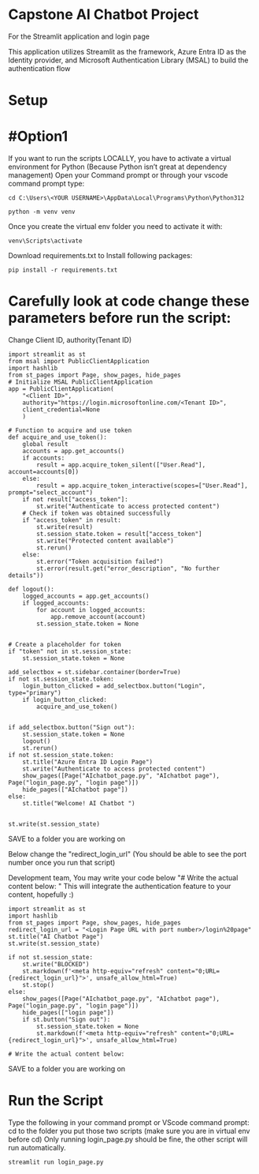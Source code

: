 # Capstone AI Chatbot Project  
For the Streamlit application and login page 

This application utilizes Streamlit as the framework, Azure Entra ID as the Identity provider, and Microsoft Authentication Library (MSAL) to build the authentication flow    

# Setup
# #Option1 
If you want to run the scripts LOCALLY, you have to activate a virtual environment for Python (Because Python isn’t great at dependency management)
Open your Command prompt or through your vscode command prompt type: 
```
cd C:\Users\<YOUR USERNAME>\AppData\Local\Programs\Python\Python312
```
```
python -m venv venv
```
Once you create the virtual env folder you need to activate it with:
```
venv\Scripts\activate
```
Download requirements.txt to Install following packages:
```
pip install -r requirements.txt
```
# Carefully look at code change these parameters before run the script:
Change Client ID, authority(Tenant ID) 
```
import streamlit as st
from msal import PublicClientApplication
import hashlib
from st_pages import Page, show_pages, hide_pages
# Initialize MSAL PublicClientApplication
app = PublicClientApplication(
    "<Client ID>",
    authority="https://login.microsoftonline.com/<Tenant ID>",
    client_credential=None
    )

# Function to acquire and use token
def acquire_and_use_token():
    global result
    accounts = app.get_accounts()
    if accounts:
        result = app.acquire_token_silent(["User.Read"], account=accounts[0])
    else:
        result = app.acquire_token_interactive(scopes=["User.Read"], prompt="select_account")
    if not result["access_token"]:
        st.write("Authenticate to access protected content")
    # Check if token was obtained successfully
    if "access_token" in result:
        st.write(result)
        st.session_state.token = result["access_token"]
        st.write("Protected content available")
        st.rerun()
    else:
        st.error("Token acquisition failed")
        st.error(result.get("error_description", "No further details"))

def logout():
    logged_accounts = app.get_accounts()
    if logged_accounts:
        for account in logged_accounts:
            app.remove_account(account)
        st.session_state.token = None


# Create a placeholder for token
if "token" not in st.session_state:
    st.session_state.token = None
    
add_selectbox = st.sidebar.container(border=True)
if not st.session_state.token:
    login_button_clicked = add_selectbox.button("Login", type="primary")
    if login_button_clicked:
        acquire_and_use_token()
        
        
if add_selectbox.button("Sign out"):
    st.session_state.token = None
    logout()
    st.rerun()
if not st.session_state.token:
    st.title("Azure Entra ID Login Page")
    st.write("Authenticate to access protected content")
    show_pages([Page("AIchatbot_page.py", "AIchatbot page"), Page("login_page.py", "login page")])
    hide_pages(["AIchatbot page"])
else:
    st.title("Welcome! AI Chatbot ")
    

st.write(st.session_state)

```
SAVE to a folder you are working on

Below change the "redirect_login_url" (You should be able to see the port number once you run that script)

Development team, You may write your code below "# Write the actual content below: " This will integrate the authentication feature to your content, hopefully :)
```
import streamlit as st
import hashlib
from st_pages import Page, show_pages, hide_pages
redirect_login_url = "<Login Page URL with port number>/login%20page"
st.title("AI Chatbot Page")
st.write(st.session_state)

if not st.session_state:
    st.write("BLOCKED")
    st.markdown(f'<meta http-equiv="refresh" content="0;URL={redirect_login_url}">', unsafe_allow_html=True)
    st.stop()
else:
    show_pages([Page("AIchatbot_page.py", "AIchatbot page"), Page("login_page.py", "login page")])
    hide_pages(["login page"])
    if st.button("Sign out"):
        st.session_state.token = None
        st.markdown(f'<meta http-equiv="refresh" content="0;URL={redirect_login_url}">', unsafe_allow_html=True)

# Write the actual content below:
```
SAVE to a folder you are working on
# Run the Script 
Type the following in your command prompt or VScode command prompt:
cd to the folder you put those two scripts (make sure you are in virtual env before cd) Only running login_page.py should be fine, the other script will run automatically.  
```
streamlit run login_page.py
```
